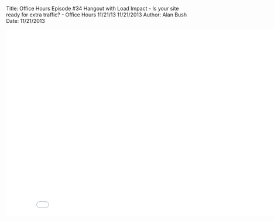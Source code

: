 Title: Office Hours Episode #34 Hangout with Load Impact - Is your site ready for extra traffic? - Office Hours 11/21/13 11/21/2013
Author: Alan Bush
Date: 11/21/2013

<div class="video-container"><iframe width="854" height="510" src="//www.youtube.com/embed/btdOLlD7C6Q" frameborder="0" allowfullscreen></iframe></div>
